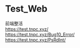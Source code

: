 # Test_Web
前端整活<br>
https://test.tnpc.xyz/<br>
https://test.tnpc.xyz/Bug10_Error/<br>
https://test.tnpc.xyz/PsRdInt/

